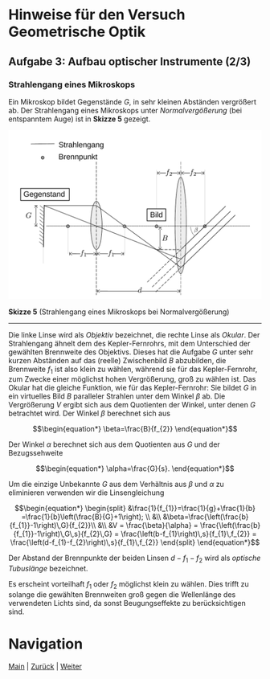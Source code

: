# Hinweise für den Versuch Geometrische Optik

## Aufgabe 3: Aufbau optischer Instrumente (2/3)

### Strahlengang eines Mikroskops

Ein Mikroskop bildet Gegenstände $G$, in sehr kleinen Abständen vergrößert ab. Der Strahlengang eines Mikroskops unter *Normalvergößerung* (bei entspanntem Auge) ist in **Skizze 5** gezeigt. 

<img src="../figures/Mikroskop.png" width="900" style="zoom:100%;" />

**Skizze 5** (Strahlengang eines Mikroskops bei Normalvergößerung)

---

Die linke Linse wird als *Objektiv* bezeichnet, die rechte Linse als *Okular*. Der Strahlengang ähnelt dem des Kepler-Fernrohrs, mit dem Unterschied der gewählten Brennweite des Objektivs. Dieses hat die Aufgabe $G$ unter sehr kurzen Abständen auf das (reelle) Zwischenbild $B$ abzubilden, die Brennweite $f_{1}$ ist also klein zu wählen, während sie für das Kepler-Fernrohr, zum Zwecke einer möglichst hohen Vergrößerung, groß zu wählen ist. Das Okular hat die gleiche Funktion, wie für das Kepler-Fernrohr: Sie bildet $G$ in ein virtuelles Bild $B$ paralleler Strahlen unter dem Winkel $\beta$ ab. Die Vergrößerung $V$ ergibt sich aus dem Quotienten der Winkel, unter denen $G$ betrachtet wird. Der Winkel $\beta$ berechnet sich aus 

```math
\begin{equation*}
\beta=\frac{B}{f_{2}}
\end{equation*}
```

Der Winkel $\alpha$ berechnet sich aus dem Quotienten aus $G$ und der Bezugssehweite

```math
\begin{equation*}
\alpha=\frac{G}{s}.
\end{equation*}
```

Um die einzige Unbekannte $G$ aus dem Verhältnis aus $\beta$ und $\alpha$ zu eliminieren verwenden wir die Linsengleichung

```math
\begin{equation*}
\begin{split}
&\frac{1}{f_{1}}=\frac{1}{g}+\frac{1}{b}
=\frac{1}{b}\left(\frac{B}{G}+1\right); \\
&\\
&\beta=\frac{\left(\frac{b}{f_{1}}-1\right)\,G}{f_{2}}\\
&\\
&V = \frac{\beta}{\alpha} = \frac{\left(\frac{b}{f_{1}}-1\right)\,G\,s}{f_{2}\,G} = \frac{\left(b-f_{1}\right)\,s}{f_{1}\,f_{2}} = \frac{\left(d-f_{1}-f_{2}\right)\,s}{f_{1}\,f_{2}}
\end{split}
\end{equation*}
```

Der Abstand der Brennpunkte der beiden Linsen $d-f_{1}-f_{2}$ wird als *optische Tubuslänge* bezeichnet. 

Es erscheint vorteilhaft $f_{1}$ oder $f_{2}$ möglichst klein zu wählen. Dies trifft zu solange die gewählten Brennweiten groß gegen die Wellenlänge des verwendeten Lichts sind, da sonst Beugungseffekte zu berücksichtigen sind.

# Navigation

[Main](https://git.scc.kit.edu/etp-lehre/p1-for-students/-/tree/main/Geometrische_Optik) | [Zurück](https://git.scc.kit.edu/etp-lehre/p1-for-students/-/blob/main/Geometrische_Optik/doc/Hinweise-Aufgabe-3-a.md) | [Weiter](https://git.scc.kit.edu/etp-lehre/p1-for-students/-/blob/main/Geometrische_Optik/doc/Hinweise-Aufgabe-3-c.md)

